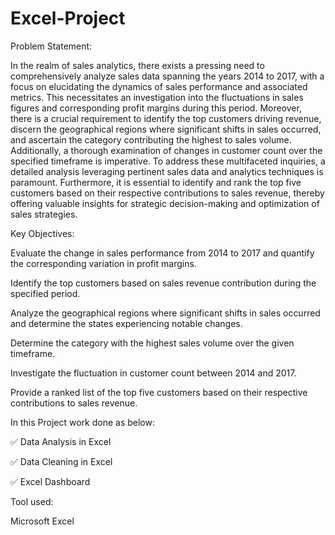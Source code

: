 # Excel-Project

Problem Statement:

In the realm of sales analytics, there exists a pressing need to comprehensively analyze sales data spanning the years 2014 to 2017, with a focus on elucidating the dynamics of sales performance and associated metrics. This necessitates an investigation into the fluctuations in sales figures and corresponding profit margins during this period. Moreover, there is a crucial requirement to identify the top customers driving revenue, discern the geographical regions where significant shifts in sales occurred, and ascertain the category contributing the highest to sales volume. Additionally, a thorough examination of changes in customer count over the specified timeframe is imperative. To address these multifaceted inquiries, a detailed analysis leveraging pertinent sales data and analytics techniques is paramount. Furthermore, it is essential to identify and rank the top five customers based on their respective contributions to sales revenue, thereby offering valuable insights for strategic decision-making and optimization of sales strategies.

Key Objectives:

Evaluate the change in sales performance from 2014 to 2017 and quantify the corresponding variation in profit margins.

Identify the top customers based on sales revenue contribution during the specified period.

Analyze the geographical regions where significant shifts in sales occurred and determine the states experiencing notable changes.

Determine the category with the highest sales volume over the given timeframe.

Investigate the fluctuation in customer count between 2014 and 2017.

Provide a ranked list of the top five customers based on their respective contributions to sales revenue.

In this Project work done as below:

✅ Data Analysis in Excel

✅ Data Cleaning in Excel

✅ Excel Dashboard

Tool used:

Microsoft Excel
